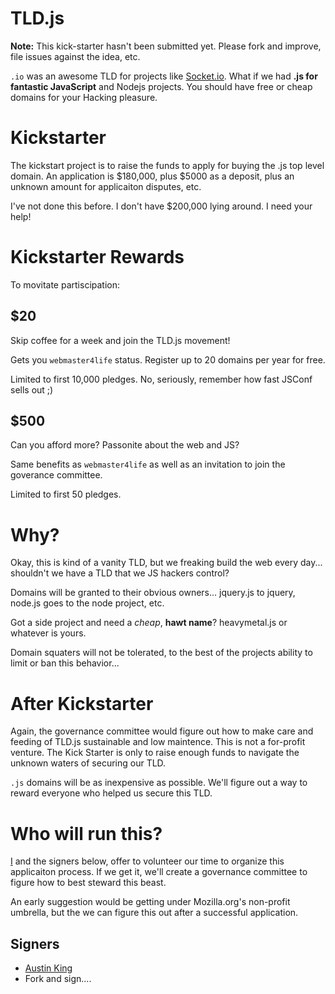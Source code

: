 # TLD.js
**Note:** This kick-starter hasn't been submitted yet. Please fork and improve, file issues against the idea, etc.

``.io`` was an awesome TLD for projects like [Socket.io](http://socket.io/). What if we had **.js for fantastic 
JavaScript** and Nodejs projects. You should have free or cheap domains for your Hacking pleasure.

# Kickstarter
The kickstart project is to raise the funds to apply for buying the .js top level domain. An application is $180,000,
plus $5000 as a deposit, plus an unknown amount for applicaiton disputes, etc.

I've not done this before. I don't have $200,000 lying around. I need your help!

# Kickstarter Rewards
To movitate partiscipation:

## $20
Skip coffee for a week and join the TLD.js movement!

Gets you ``webmaster4life`` status. Register up to 20 domains per year for free.
 
Limited to first 10,000 pledges. No, seriously, remember how fast JSConf sells out ;)

## $500
Can you afford more? Passonite about the web and JS?

Same benefits as ``webmaster4life`` as well as an invitation to join the goverance committee.

Limited to first 50 pledges.

# Why?
Okay, this is kind of a vanity TLD, but we freaking build the web every day... shouldn't we have a TLD that 
we JS hackers control?

Domains will be granted to their obvious owners... jquery.js to jquery, node.js goes to the node project, etc.

Got a side project and need a *cheap*, **hawt name**? heavymetal.js or whatever is yours.

Domain squaters will not be tolerated, to the best of the projects ability to limit or ban this behavior...

# After Kickstarter
Again, the governance committee would figure out how to make care and feeding of TLD.js sustainable
and low maintence. This is not a for-profit venture. The Kick Starter is only to raise enough funds
to navigate the unknown waters of securing our TLD.

``.js`` domains will be  as inexpensive as possible. We'll figure out a way to reward everyone who helped us 
secure this TLD.

# Who will run this?
[I](http://github.com/ozten) and the signers below, offer to volunteer our time to organize this applicaiton process. If we get it, we'll create a 
governance committee to figure how to best steward this beast.

An early suggestion would be getting under Mozilla.org's non-profit umbrella, but the we can 
figure this out after a successful application.

## Signers
* [Austin King](http://github.com/ozten)
* Fork and sign....